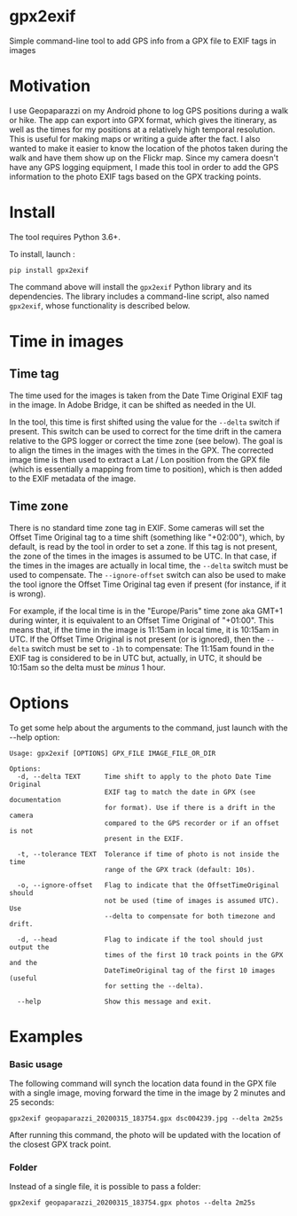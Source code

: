 # gpx2exif

Simple command-line tool to add GPS info from a GPX file to EXIF tags in images

# Motivation

I use Geopaparazzi on my Android phone to log GPS positions during a walk or hike. The app can export into GPX format, which gives the itinerary, as well as the times for my positions at a relatively high temporal resolution. This is useful for making maps or writing a guide after the fact. I also wanted to make it easier to know the location of the photos taken during the walk and have them show up on the Flickr map. Since my camera doesn't have any GPS logging equipment, I made this tool in order to add the GPS information to the photo EXIF tags based on the GPX tracking points.

# Install

The tool requires Python 3.6+.

To install, launch :

```console
pip install gpx2exif
```

The command above will install the `gpx2exif` Python library and its dependencies. The library includes a command-line script, also named `gpx2exif`, whose functionality is described below.

# Time in images

## Time tag

The time used for the images is taken from the Date Time Original EXIF tag in the image. In Adobe Bridge, it can be shifted as needed in the UI.

In the tool, this time is first shifted using the value for the `--delta` switch if present. This switch can be used to correct for the time drift in the camera relative to the GPS logger or correct the time zone (see below). The goal is to align the times in the images with the times in the GPX. The corrected image time is then used to extract a Lat / Lon position from the GPX file (which is essentially a mapping from time to position), which is then added to the EXIF metadata of the image.

## Time zone

There is no standard time zone tag in EXIF. Some cameras will set the Offset Time Original tag to a time shift (something like "+02:00"), which, by default, is read by the tool in order to set a zone. If this tag is not present, the zone of the times in the images is assumed to be UTC. In that case, if the times in the images are actually in local time, the `--delta` switch must be used to compensate. The `--ignore-offset` switch can also be used to make the tool ignore the Offset Time Original tag even if present (for instance, if it is wrong).

For example, if the local time is in the "Europe/Paris" time zone aka GMT+1 during winter, it is equivalent to an Offset Time Original of "+01:00". This means that, if the time in the image is 11:15am in local time, it is 10:15am in UTC. If the Offset Time Original is not present (or is ignored), then the `--delta` switch must be set to `-1h` to compensate: The 11:15am found in the EXIF tag is considered to be in UTC but, actually, in UTC, it should be 10:15am so the delta must be *minus* 1 hour.

# Options

To get some help about the arguments to the command, just launch with the --help option:

```
Usage: gpx2exif [OPTIONS] GPX_FILE IMAGE_FILE_OR_DIR

Options:
  -d, --delta TEXT      Time shift to apply to the photo Date Time Original
                        EXIF tag to match the date in GPX (see documentation
                        for format). Use if there is a drift in the camera
                        compared to the GPS recorder or if an offset is not
                        present in the EXIF.

  -t, --tolerance TEXT  Tolerance if time of photo is not inside the time
                        range of the GPX track (default: 10s).

  -o, --ignore-offset   Flag to indicate that the OffsetTimeOriginal should
                        not be used (time of images is assumed UTC). Use
                        --delta to compensate for both timezone and drift.

  -d, --head            Flag to indicate if the tool should just output the
                        times of the first 10 track points in the GPX and the
                        DateTimeOriginal tag of the first 10 images (useful
                        for setting the --delta).

  --help                Show this message and exit.
```

# Examples

### Basic usage

The following command will synch the location data found in the GPX file with a single image, moving forward the time in the image by 2 minutes and 25 seconds:

```console
gpx2exif geopaparazzi_20200315_183754.gpx dsc004239.jpg --delta 2m25s
```

After running this command, the photo will be updated with the location of the closest GPX track point.

### Folder

Instead of a single file, it is possible to pass a folder:

```console
gpx2exif geopaparazzi_20200315_183754.gpx photos --delta 2m25s
```